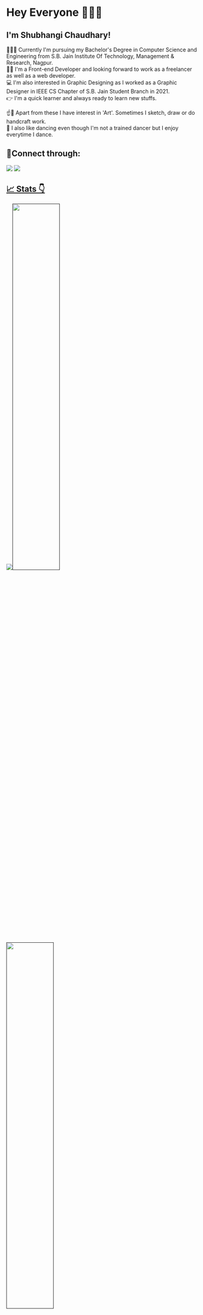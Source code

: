# Hey Everyone 🙋🏼‍♀️
## I'm Shubhangi Chaudhary!

👩🏼‍🎓 Currently I'm pursuing my Bachelor's Degree in Computer Science and Engineering from S.B. Jain Institute Of Technology, Management & Research, Nagpur.<br/>
👩🏼 I'm a Front-end Developer and looking forward to work as a freelancer as well as a web developer. <br/>
💻 I'm also interested in Graphic Designing as I worked as a Graphic Designer in IEEE CS Chapter of S.B. Jain Student Branch in 2021.<br/>
👉 I'm a quick learner and always ready to learn new stuffs.  <br/>


☝️🎨 Apart from these I have interest in 'Art'. Sometimes I sketch, draw or do handcraft work. </br>
💃 I also like dancing even though I'm not a trained dancer but I enjoy everytime I dance. </br>

## 🤝Connect through: </br>

   <a href="https://www.linkedin.com/in/shubhangi-chaudhary-620271212/"> <img src="https://img.shields.io/badge/LinkedIn-0077B5?style=for-the-badge&logo=linkedin&logoColor=white" /></a>  <a href=""><img src="https://img.shields.io/badge/Gmail-D14836?style=for-the-badge&logo=gmail&logoColor=white" /> </a>    <a href="" > </br>

## 📈 Stats 👇

   <img src="https://github-readme-stats.vercel.app/api/top-langs/?username=ShubhangiChaudhary&theme=tokyonight&layout=compact" /><img src="https://github-readme-stats.vercel.app/api?username=ShubhangiChaudhary&theme=tokyonight" width="49.6%" /> <img src="https://github-readme-streak-stats.herokuapp.com/?user=ShubhangiChaudhary&theme=tokyonight" width="49.6%" />
  
<!--   <img src="https://activity-graph.herokuapp.com/graph?username=ShubhangiChaudhary&theme=tokyonight" /> -->

<!-- <img src="https://github-profile-summary-cards.vercel.app/api/cards/profile-details?username=ShubhangiChaudhary&theme=tokyonight" />
 -->
